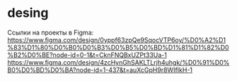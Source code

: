 # desing

Ссылки на проекты в Figma:
https://www.figma.com/design/0yppf63zpQe9SqocVTP6oy/%D0%A2%D1%83%D1%80%D0%B0%D0%B3%D0%B5%D0%BD%D1%81%D1%82%D0%B2%D0%BE?node-id=0-1&t=CknFNQBxUZPt33Ua-1
https://www.figma.com/design/4zcHynGhSAKLTLrjh4uhgk/%D0%91%D0%B0%D0%BD%D0%BA?node-id=1-437&t=auXcGpH9r8WIfIkH-1
